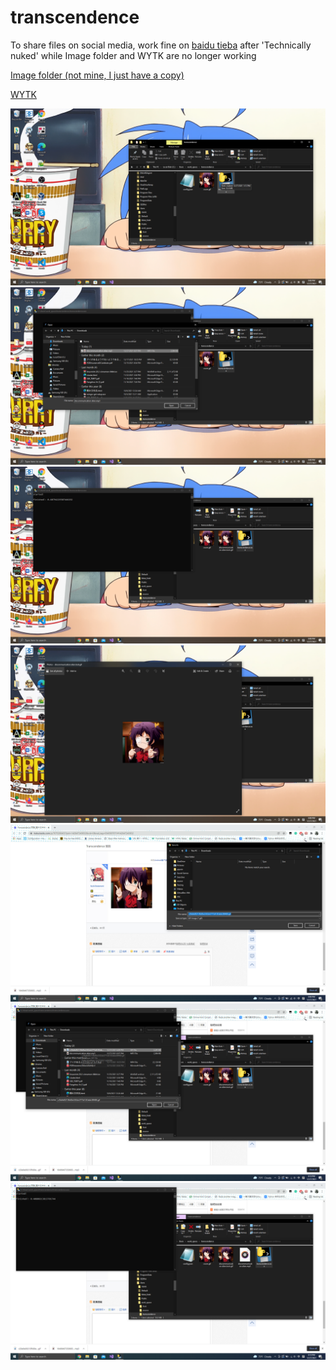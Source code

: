 # transcendence

To share files on social media, work fine on [baidu tieba](https://tieba.baidu.com/) after 'Technically nuked' while Image folder and WYTK are no longer working

[Image folder (not mine, I just have a copy)](https://github.com/DAF201/trash_can/blob/main/%E5%9B%BE%E7%89%87%E6%96%87%E4%BB%B6%E5%A4%B9.html)

[WYTK](https://github.com/wytk/wytk.github.io)

<img src='https://github.com/DAF201/transcendence/blob/main/source/Screenshot%20(707).png'>

<img src='https://github.com/DAF201/transcendence/blob/main/source/Screenshot%20(708).png'>

<img src='https://github.com/DAF201/transcendence/blob/main/source/Screenshot%20(709).png'>

<img src='https://github.com/DAF201/transcendence/blob/main/source/Screenshot%20(710).png'>

<img src='https://github.com/DAF201/transcendence/blob/main/source/Screenshot%20(711).png'>

<img src='https://github.com/DAF201/transcendence/blob/main/source/Screenshot%20(712).png'>

<img src='https://github.com/DAF201/transcendence/blob/main/source/Screenshot%20(713).png'>
